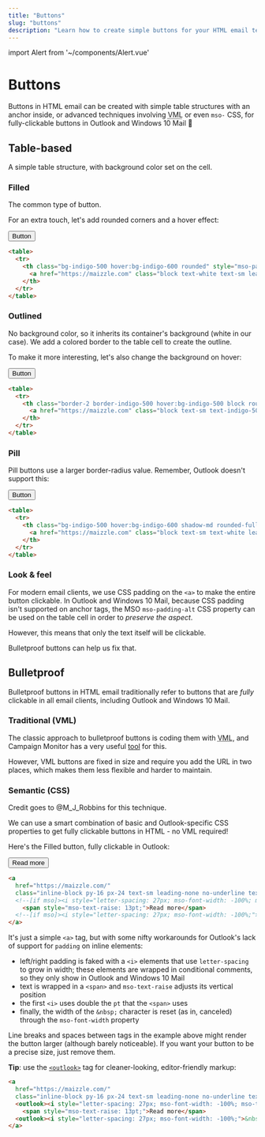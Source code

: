 ```yaml
---
title: "Buttons"
slug: "buttons"
description: "Learn how to create simple buttons for your HTML email templates in Maizzle"
---
```


import Alert from '~/components/Alert.vue'

# Buttons

Buttons in HTML email can be created with simple table structures with an anchor inside, or advanced techniques involving <abbr title="Vector Markup Language">VML</abbr> or even `mso-` CSS, for fully-clickable buttons in Outlook and Windows 10 Mail 🤯

## Table-based

A simple table structure, with background color set on the cell.

### Filled

The common type of button. 

For an extra touch, let's add rounded corners and a hover effect:

<div class="bg-cool-gray-100 flex py-8 justify-center -mb-1">
  <button class="mt-4 sm:mt-0 rounded bg-indigo-500 hover:bg-indigo-600 text-sm text-white font-bold leading-full py-3 px-12 focus:outline-none">Button</button>
</div>

```html
<table>
  <tr>
    <th class="bg-indigo-500 hover:bg-indigo-600 rounded" style="mso-padding-alt: 12px 48px;">
      <a href="https://maizzle.com" class="block text-white text-sm leading-full py-12 px-48 no-underline">Button</a>
    </th>
  </tr>
</table>
```

### Outlined

No background color, so it inherits its container's background (white in our case). We add a colored border to the table cell to create the outline.

To make it more interesting, let's also change the background on hover:

<div class="bg-cool-gray-100 flex py-8 justify-center -mb-1">
  <button class="rounded border-2 border-indigo-500 hover:border-indigo-600 hover:bg-indigo-600 text-sm text-indigo-500 hover:text-white font-bold leading-full py-3 px-12 focus:outline-none">Button</button>
</div>

```html
<table>
  <tr>
    <th class="border-2 border-indigo-500 hover:bg-indigo-500 block rounded" style="mso-padding-alt: 12px 48px;">
      <a href="https://maizzle.com" class="block text-sm text-indigo-500 hover:text-white leading-full py-12 px-48 no-underline">Button</a>
    </th>
  </tr>
</table>
```

### Pill

Pill buttons use a larger border-radius value. Remember, Outlook doesn't support this:

<div class="bg-cool-gray-100 flex py-8 justify-center -mb-1">
  <button class="rounded-full shadow-md bg-indigo-500 hover:bg-indigo-600 text-sm text-white font-bold leading-full py-3 px-12 focus:outline-none">Button</button>
</div>

```html
<table>
  <tr>
    <th class="bg-indigo-500 hover:bg-indigo-600 shadow-md rounded-full" style="mso-padding-alt: 12px 48px;">
      <a href="https://maizzle.com" class="block text-sm text-white leading-full py-12 px-48 no-underline">Button</a>
    </th>
  </tr>
</table>
```

### Look & feel

For modern email clients, we use CSS padding on the `<a>` to make the entire button clickable. In Outlook and Windows 10 Mail, because CSS padding isn't supported on anchor tags, the MSO `mso-padding-alt` CSS property can be used on the table cell in order to _preserve the aspect_. 

However, this means that only the text itself will be clickable.

Bulletproof buttons can help us fix that.

## Bulletproof

Bulletproof buttons in HTML email traditionally refer to buttons that are _fully_ clickable in all email clients, including Outlook and Windows 10 Mail. 

### Traditional (VML)

The classic approach to bulletproof buttons is coding them with <abbr title="Vector Markup Language">VML</abbr>, and Campaign Monitor has a very useful [tool](https://buttons.cm/) for this.

However, VML buttons are fixed in size and require you add the URL in two places, which makes them less flexible and harder to maintain.

### Semantic (CSS)

<alert>Credit goes to <g-link href="https://twitter.com/M_J_Robbins">@M_J_Robbins</g-link> for this technique.</alert>

We can use a smart combination of basic and Outlook-specific CSS properties to get fully clickable buttons in HTML - no VML required!

Here's the Filled button, fully clickable in Outlook:

<div class="bg-cool-gray-100 flex py-8 justify-center -mb-1">
  <button 
    class="block py-4 px-6 text-sm leading-none no-underline text-white font-semibold rounded bg-indigo-500 hover:bg-indigo-600 focus:outline-none">
    <!--[if mso]><i style="letter-spacing: 27px; mso-font-width: -100%; mso-text-raise: 26pt;">&nbsp;</i><![endif]-->
      <span style="mso-text-raise: 13pt;">Read more</span>
    <!--[if mso]><i style="letter-spacing: 27px; mso-font-width: -100%;">&nbsp;</i><![endif]-->
  </button>
</div>

```html
<a 
  href="https://maizzle.com/"
  class="inline-block py-16 px-24 text-sm leading-none no-underline text-white font-semibold rounded bg-indigo-500 hover:bg-indigo-600">
  <!--[if mso]><i style="letter-spacing: 27px; mso-font-width: -100%; mso-text-raise: 26pt;">&nbsp;</i><![endif]-->
    <span style="mso-text-raise: 13pt;">Read more</span>
  <!--[if mso]><i style="letter-spacing: 27px; mso-font-width: -100%;">&nbsp;</i><![endif]-->
</a>
```

It's just a simple `<a>` tag, but with some nifty workarounds for Outlook's lack of support for `padding` on inline elements:

- left/right padding is faked with a `<i>` elements that use `letter-spacing` to grow in width; these elements are wrapped in conditional comments, so they only show in Outlook and Windows 10 Mail
- text is wrapped in a `<span>` and `mso-text-raise` adjusts its vertical position
- the first `<i>` uses double the `pt` that the `<span>` uses
- finally, the width of the `&nbsp;` character is reset (as in, canceled) through the `mso-font-width` property

<alert>Line breaks and spaces between tags in the example above might render the button larger (although barely noticeable). If you want your button to be a precise size, just remove them.</alert>

**Tip**: use the [`<outlook>`](/docs/tags/#outlook) tag for cleaner-looking, editor-friendly markup:

```html
<a 
  href="https://maizzle.com/"
  class="inline-block py-16 px-24 text-sm leading-none no-underline text-white font-semibold rounded bg-indigo-500 hover:bg-indigo-600">
  <outlook><i style="letter-spacing: 27px; mso-font-width: -100%; mso-text-raise: 26pt;">&nbsp;</i></outlook>
    <span style="mso-text-raise: 13pt;">Read more</span>
  <outlook><i style="letter-spacing: 27px; mso-font-width: -100%;">&nbsp;</i></outlook>
</a>
```
